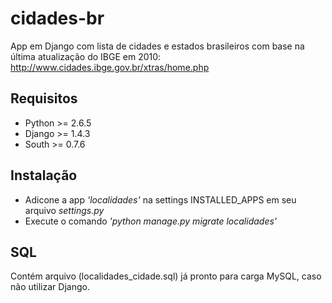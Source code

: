 cidades-br
==========

App em Django com lista de cidades e estados brasileiros com base na última atualização do IBGE em 2010: http://www.cidades.ibge.gov.br/xtras/home.php

Requisitos
--------------
- Python >= 2.6.5
- Django >= 1.4.3
- South >= 0.7.6

Instalação
--------------

- Adicone a app *'localidades'* na settings INSTALLED_APPS em seu arquivo *settings.py*
- Execute o comando *'python manage.py migrate localidades'*


SQL
--------------

Contém arquivo (localidades_cidade.sql) já pronto para carga MySQL, caso não utilizar Django.
